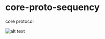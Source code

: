 # core-proto-sequency
core protocol


![alt text](http://onelaw.us/images/2020/logos-black/logo-blk-Sequency.png)
